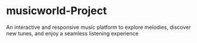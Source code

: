 # musicworld-Project
An interactive and responsive music platform to explore melodies, discover new tunes, and enjoy a seamless listening experience

